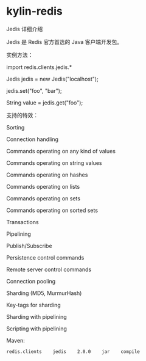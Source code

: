 # kylin-redis

Jedis 详细介绍

Jedis 是 Redis 官方首选的 Java 客户端开发包。


实例方法：


import redis.clients.jedis.*

Jedis jedis = new Jedis("localhost");

jedis.set("foo", "bar");

String value = jedis.get("foo");



支持的特效：

Sorting

Connection handling

Commands operating on any kind of values

Commands operating on string values

Commands operating on hashes

Commands operating on lists

Commands operating on sets

Commands operating on sorted sets

Transactions

Pipelining

Publish/Subscribe

Persistence control commands

Remote server control commands

Connection pooling

Sharding (MD5, MurmurHash)

Key-tags for sharding

Sharding with pipelining

Scripting with pipelining

Maven:

    redis.clients    jedis    2.0.0    jar    compile
